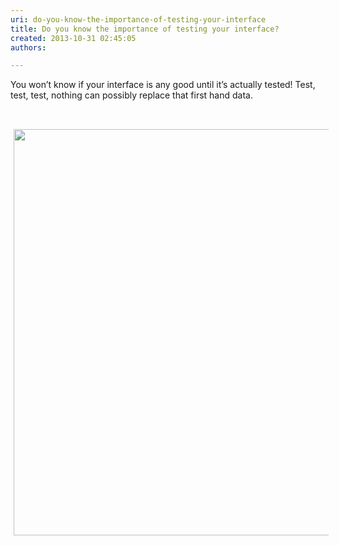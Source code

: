 ```yaml
---
uri: do-you-know-the-importance-of-testing-your-interface
title: Do you know the importance of testing your interface?
created: 2013-10-31 02:45:05
authors:

---
```





<span class='intro'> 

<p class="MsoListParagraph">You won’t know if your interface is any good until it’s
actually tested! Test, test, test, nothing can possibly replace that first hand
data.</p>

 </span>

<p>​<img alt="" style="margin&#58;5px;width&#58;650px;" /><img src="/PublishingImages/UsabilityTesting.jpg" alt="" style="margin&#58;5px;width&#58;650px;" /></p>


